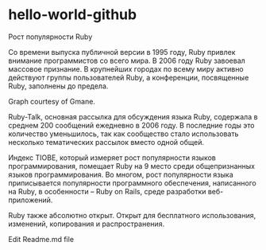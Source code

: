 # hello-world-github

Рост популярности Ruby

Со времени выпуска публичной версии в 1995 году, Ruby привлек внимание программистов со всего мира. В 2006 году Ruby завоевал массовое признание. В крупнейших городах по всему миру активно действуют группы пользователей Ruby, а конференции, посвященные Ruby, заполнены до предела.

Graph courtesy of Gmane.

Ruby-Talk, основная рассылка для обсуждения языка Ruby, содержала в среднем 200 сообщений ежедневно в 2006 году. В последние годы это количество уменьшилось, так как сообщество стало использовать несколько тематических рассылок вместо одной общей.

Индекс TIOBE, который измеряет рост популярности языков программирования, помещает Ruby на 9 место среди общепризнанных языков программирования. Во многом, рост популярности языка приписывается популярности программного обеспечения, написанного на Ruby, в особенности – Ruby on Rails, среде разработки веб-приложений.

Ruby также абсолютно открыт. Открыт для бесплатного использования, изменений, копирования и распространения.

Edit Readme.md file 
